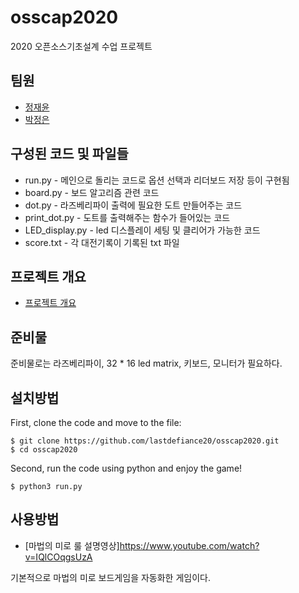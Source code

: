 # osscap2020
2020 오픈소스기초설계 수업 프로젝트

## 팀원
* [정재윤](http://www.github.com/lastdefiance20)
* [박정은](http://www.github.com/parkjungeun1013)

## 구성된 코드 및 파일들
- run.py - 메인으로 돌리는 코드로 옵션 선택과 리더보드 저장 등이 구현됨
- board.py - 보드 알고리즘 관련 코드
- dot.py - 라즈베리파이 출력에 필요한 도트 만들어주는 코드
- print_dot.py - 도트를 출력해주는 함수가 들어있는 코드
- LED_display.py - led 디스플레이 세팅 및 클리어가 가능한 코드
- score.txt - 각 대전기록이 기록된 txt 파일

## 프로젝트 개요
* [프로젝트 개요](./Project%20proposal_team%208%20-%20ver2.pdf)

## 준비물

준비물로는 라즈베리파이, 32 * 16 led matrix, 키보드, 모니터가 필요하다. 

## 설치방법

First, clone the code and move to the file:

```
$ git clone https://github.com/lastdefiance20/osscap2020.git
$ cd osscap2020
```

Second, run the code using python and enjoy the game!

```
$ python3 run.py
```

## 사용방법

* [마법의 미로 룰 설명영상]https://www.youtube.com/watch?v=IQlCOqgsUzA

기본적으로 마법의 미로 보드게임을 자동화한 게임이다.
